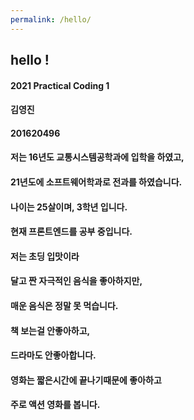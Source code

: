 ```yaml
---
permalink: /hello/
---
```


## hello !
#### 2021 Practical Coding 1

#### 김영진 
#### 201620496

#### 저는 16년도 교통시스템공학과에 입학을 하였고,
#### 21년도에 소프트웨어학과로 전과를 하였습니다.

#### 나이는 25살이며, 3학년 입니다.
#### 현재 프론트엔드를 공부 중입니다.

#### 저는 초딩 입맛이라
#### 달고 짠 자극적인 음식을 좋아하지만,
#### 매운 음식은 정말 못 먹습니다.

#### 책 보는걸 안좋아하고,
#### 드라마도 안좋아합니다.
#### 영화는 짧은시간에 끝나기때문에 좋아하고
#### 주로 액션 영화를 봅니다.

